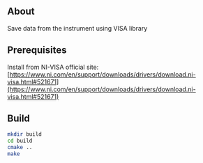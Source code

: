 ## About
Save data from the instrument using VISA library

## Prerequisites

Install from NI-VISA official site: [https://www.ni.com/en/support/downloads/drivers/download.ni-visa.html#521671](https://www.ni.com/en/support/downloads/drivers/download.ni-visa.html#521671)

## Build

```bash
mkdir build
cd build
cmake ..
make
```
